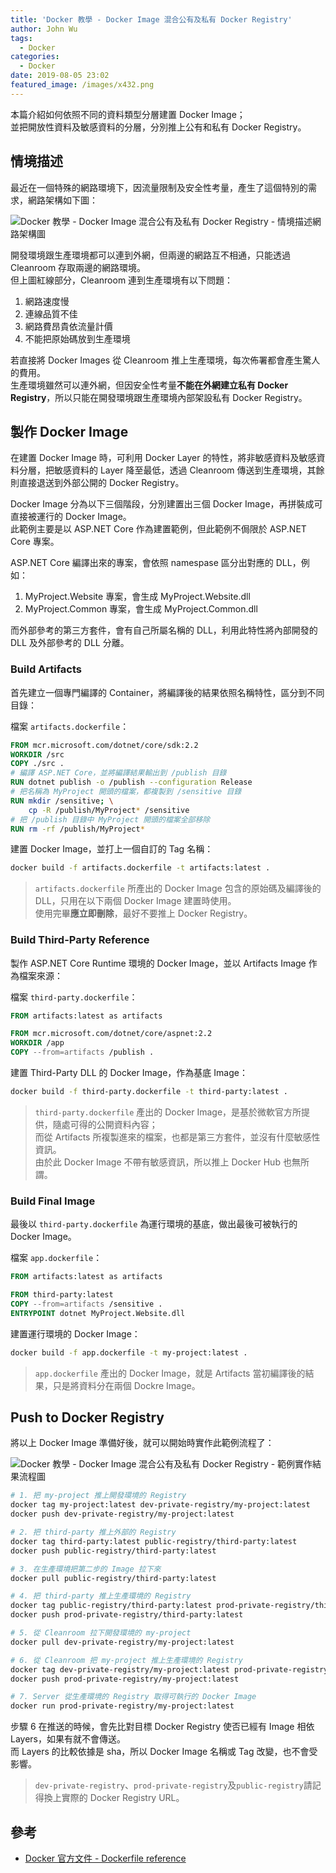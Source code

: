 ```yaml
---
title: 'Docker 教學 - Docker Image 混合公有及私有 Docker Registry'
author: John Wu
tags:
  - Docker
categories:
  - Docker
date: 2019-08-05 23:02
featured_image: /images/x432.png
---
```


本篇介紹如何依照不同的資料類型分層建置 Docker Image；  
並把開放性資料及敏感資料的分層，分別推上公有和私有 Docker Registry。  

<!-- more -->

## 情境描述

最近在一個特殊的網路環境下，因流量限制及安全性考量，產生了這個特別的需求，網路架構如下圖：  

![Docker 教學 - Docker Image 混合公有及私有 Docker Registry - 情境描述網路架構圖](/images/x431.png)  

開發環境跟生產環境都可以連到外網，但兩邊的網路互不相通，只能透過 Cleanroom 存取兩邊的網路環境。  
但上圖紅線部分，Cleanroom 連到生產環境有以下問題：  

1. 網路速度慢  
2. 連線品質不佳  
3. 網路費昂貴依流量計價  
4. 不能把原始碼放到生產環境

若直接將 Docker Images 從 Cleanroom 推上生產環境，每次佈署都會產生驚人的費用。  
生產環境雖然可以連外網，但因安全性考量**不能在外網建立私有 Docker Registry**，所以只能在開發環境跟生產環境內部架設私有 Docker Registry。  

## 製作 Docker Image

在建置 Docker Image 時，可利用 Docker Layer 的特性，將非敏感資料及敏感資料分層，把敏感資料的 Layer 降至最低，透過 Cleanroom 傳送到生產環境，其餘則直接退送到外部公開的 Docker Registry。  

Docker Image 分為以下三個階段，分別建置出三個 Docker Image，再拼裝成可直接被運行的 Docker Image。  
此範例主要是以 ASP.NET Core 作為建置範例，但此範例不侷限於 ASP.NET Core 專案。  

ASP.NET Core 編譯出來的專案，會依照 namespase 區分出對應的 DLL，例如：  

1. MyProject.Website 專案，會生成 MyProject.Website.dll  
2. MyProject.Common 專案，會生成 MyProject.Common.dll  

而外部參考的第三方套件，會有自己所屬名稱的 DLL，利用此特性將內部開發的 DLL 及外部參考的 DLL 分離。  

### Build Artifacts

首先建立一個專門編譯的 Container，將編譯後的結果依照名稱特性，區分到不同目錄：  

檔案 `artifacts.dockerfile`：

```Dockerfile
FROM mcr.microsoft.com/dotnet/core/sdk:2.2
WORKDIR /src
COPY ./src .
# 編譯 ASP.NET Core，並將編譯結果輸出到 /publish 目錄
RUN dotnet publish -o /publish --configuration Release
# 把名稱為 MyProject 開頭的檔案，都複製到 /sensitive 目錄
RUN mkdir /sensitive; \
    cp -R /publish/MyProject* /sensitive
# 把 /publish 目錄中 MyProject 開頭的檔案全部移除
RUN rm -rf /publish/MyProject*
```

建置 Docker Image，並打上一個自訂的 Tag 名稱：  

```sh
docker build -f artifacts.dockerfile -t artifacts:latest .
```

> `artifacts.dockerfile` 所產出的 Docker Image 包含的原始碼及編譯後的 DLL，只用在以下兩個 Docker Image 建置時使用。  
> 使用完畢**應立即刪除**，最好不要推上 Docker Registry。  

### Build Third-Party Reference

製作 ASP.NET Core Runtime 環境的 Docker Image，並以 Artifacts Image 作為檔案來源：  

檔案 `third-party.dockerfile`：

```Dockerfile
FROM artifacts:latest as artifacts

FROM mcr.microsoft.com/dotnet/core/aspnet:2.2
WORKDIR /app
COPY --from=artifacts /publish .
```

建置 Third-Party DLL 的 Docker Image，作為基底 Image：  

```sh
docker build -f third-party.dockerfile -t third-party:latest .
```

> `third-party.dockerfile` 產出的 Docker Image，是基於微軟官方所提供，隨處可得的公開資料內容；  
> 而從 Artifacts 所複製進來的檔案，也都是第三方套件，並沒有什麼敏感性資訊。  
> 由於此 Docker Image 不帶有敏感資訊，所以推上 Docker Hub 也無所謂。  

### Build Final Image

最後以 `third-party.dockerfile` 為運行環境的基底，做出最後可被執行的 Docker Image。  

檔案 `app.dockerfile`：

```Dockerfile
FROM artifacts:latest as artifacts

FROM third-party:latest
COPY --from=artifacts /sensitive .
ENTRYPOINT dotnet MyProject.Website.dll
```

建置運行環境的 Docker Image：  

```sh
docker build -f app.dockerfile -t my-project:latest .
```

> `app.dockerfile` 產出的 Docker Image，就是 Artifacts 當初編譯後的結果，只是將資料分在兩個 Dockre Image。  

## Push to Docker Registry

將以上 Docker Image 準備好後，就可以開始時實作此範例流程了：  

![Docker 教學 - Docker Image 混合公有及私有 Docker Registry - 範例實作結果流程圖](/images/x432.png)

```sh
# 1. 把 my-project 推上開發環境的 Registry
docker tag my-project:latest dev-private-registry/my-project:latest
docker push dev-private-registry/my-project:latest

# 2. 把 third-party 推上外部的 Registry
docker tag third-party:latest public-registry/third-party:latest
docker push public-registry/third-party:latest

# 3. 在生產環境把第二步的 Image 拉下來
docker pull public-registry/third-party:latest

# 4. 把 third-party 推上生產環境的 Registry
docker tag public-registry/third-party:latest prod-private-registry/third-party:latest
docker push prod-private-registry/third-party:latest

# 5. 從 Cleanroom 拉下開發環境的 my-project
docker pull dev-private-registry/my-project:latest

# 6. 從 Cleanroom 把 my-project 推上生產環境的 Registry
docker tag dev-private-registry/my-project:latest prod-private-registry/my-project:latest
docker push prod-private-registry/my-project:latest

# 7. Server 從生產環境的 Registry 取得可執行的 Docker Image
docker run prod-private-registry/my-project:latest
```

步驟 6 在推送的時候，會先比對目標 Docker Registry 使否已經有 Image 相依 Layers，如果有就不會傳送。  
而 Layers 的比較依據是 sha，所以 Docker Image 名稱或 Tag 改變，也不會受影響。

> `dev-private-registry`、`prod-private-registry`及`public-registry`請記得換上實際的 Docker Registry URL。

## 參考

* [Docker 官方文件 - Dockerfile reference](https://docs.docker.com/engine/reference/builder/)